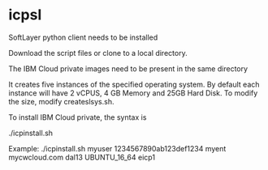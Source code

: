 # icpsl
  SoftLayer python client needs to be installed
  
  Download the script files or clone to a local directory.
  
  The IBM Cloud private images need to be present in the same directory
  
  It creates five instances of the specified operating system. By default each instance will have 2 vCPUS, 4 GB Memory and 25GB Hard Disk. To modify the size, modify createslsys.sh.
  
  To install IBM Cloud private, the syntax is
  
  ./icpinstall.sh <softlayer user> <softlayer apikey> <hostname prefix> <domainname> <datacenter> <operatingsystem> <sshkeyname>
  
  Example: ./icpinstall.sh myuser 1234567890ab123def1234 myent mycwcloud.com dal13 UBUNTU_16_64 eicp1
